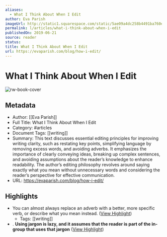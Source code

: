 ```yaml
---
aliases:
  - What I Think About When I Edit
author: Eva Parish
imageUrl: http://static1.squarespace.com/static/5ae09a4dc258b4491ba760e3/5b65c24370a6adef3be3c89e/5d0ba6c71b9e0500014435be/1606232011199/hope-house-press-leather-diary-studio-127595-unsplash.jpg?format=1500w
permalink: l/articles/what-i-think-about-when-i-edit
publishedOn: 2019-06-21
source: reader
status: 
title: What I Think About When I Edit
url: https://evaparish.com/blog/how-i-edit/
---
```

# What I Think About When I Edit

![rw-book-cover](http://static1.squarespace.com/static/5ae09a4dc258b4491ba760e3/5b65c24370a6adef3be3c89e/5d0ba6c71b9e0500014435be/1606232011199/hope-house-press-leather-diary-studio-127595-unsplash.jpg?format=1500w)

## Metadata

- Author: [[Eva Parish]]
- Full Title: What I Think About When I Edit
- Category: #articles
- Document Tags: [[writing]]
- Summary: This text discusses essential editing principles for improving writing clarity, such as restating key points, simplifying language by removing excess words, and avoiding adverbs. It emphasizes the importance of clearly conveying ideas, breaking up complex sentences, and avoiding assumptions about the reader’s knowledge to enhance readability. The author’s editing philosophy revolves around saying exactly what you mean without unnecessary words and considering the reader’s perspective for effective communication.
- URL: https://evaparish.com/blog/how-i-edit/

## Highlights

- You can almost always replace an adverb with a better, more specific verb, or describe what you mean instead. ([View Highlight](https://read.readwise.io/read/01hz22fke5bwkswb0w8ppads6c))
    - Tags: [[writing]]
- . **Using jargon is lazy, and it assumes that the reader is part of the in-group that uses that jargon** ([View Highlight](https://read.readwise.io/read/01hz22e9yxfc8a0tr1jtbdsexn))
